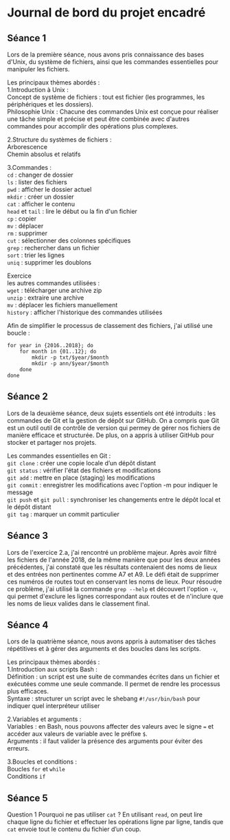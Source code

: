 # Journal de bord du projet encadré

## Séance 1
Lors de la première séance, nous avons pris connaissance des bases d'Unix, du système de fichiers, ainsi que les commandes essentielles pour manipuler les fichiers. 

Les principaux thèmes abordés :  
1.Introduction à Unix :   
Concept de système de fichiers : tout est fichier (les programmes, les périphériques et les dossiers).    
Philosophie Unix : Chacune des commandes Unix est conçue pour réaliser une tâche simple et précise et peut être combinée avec d'autres commandes pour accomplir des opérations plus complexes.

2.Structure du systèmes de fichiers :  
Arborescence  
Chemin absolus et relatifs

3.Commandes :  
`cd` : changer de dossier  
`ls` : lister des fichiers  
`pwd` : afficher le dossier actuel  
`mkdir` : créer un dossier  
`cat` : afficher le contenu  
`head` et `tail` : lire le début ou la fin d'un fichier  
`cp` : copier  
`mv` : déplacer  
`rm` : supprimer  
`cut` : sélectionner des colonnes spécifiques  
`grep` : rechercher dans un fichier  
`sort` : trier les lignes  
`uniq` : supprimer les doublons  

Exercice  
les autres commandes utilisées :  
`wget` : télécharger une archive zip  
`unzip` : extraire une archive  
`mv` : déplacer les fichiers manuellement  
`history` : afficher l'historique des commandes utilisées  

Afin de simplifier le processus de classement des fichiers, j'ai utilisé une boucle : 
```
for year in {2016..2018}; do
	for month in {01..12}; do
		mkdir -p txt/$year/$month
		mkdir -p ann/$year/$month
	done
done
```

## Séance 2
Lors de la deuxième séance, deux sujets essentiels ont été introduits : les commandes de Git et la gestion de dépôt sur GitHub. On a compris que Git est un outil outil de contrôle de version qui permey de gérer nos fichiers de manière efficace et structurée. De plus, on a appris à utiliser GitHub pour stocker et partager nos projets.

Les commandes essentielles en Git :  
`git clone` : créer une copie locale d’un dépôt distant  
`git status` : vérifier l'état des fichiers et modifications  
`git add` : mettre en place (staging) les modifications  
`git commit` : enregistrer les modifications avec l'option -m pour indiquer le message  
`git push` et `git pull` : synchroniser les changements entre le dépôt local et le dépôt distant  
`git tag` : marquer un commit particulier

## Séance 3
Lors de l'exercice 2.a, j'ai rencontré un problème majeur. Après avoir filtré les fichiers de l'année 2018, de la même manière que pour les deux années précédentes, j'ai constaté que les résultats contenaient des noms de lieux et des entrées non pertinentes comme A7 et A9. Le défi était de supprimer ces numéros de routes tout en conservant les noms de lieux.
Pour résoudre ce problème, j'ai utilisé la commande `grep --help` et découvert l'option `-v`, qui permet d'exclure les lignes correspondant aux routes et de n'inclure que les noms de lieux valides dans le classement final.

## Séance 4  
Lors de la quatrième séance, nous avons appris à automatiser des tâches répétitives et à gérer des arguments et des boucles dans les scripts. 

Les principaux thèmes abordés :   
1.Introduction aux scripts Bash :  
Définition : un script est une suite de commandes écrites dans un fichier et exécutées comme une seule commande. Il permet de rendre les processus plus efficaces.  
Syntaxe : structurer un script avec le shebang `#!/usr/bin/bash` pour indiquer quel interpréteur utiliser

2.Variables et arguments :  
Variables : en Bash, nous pouvons affecter des valeurs avec le signe `=` et accéder aux valeurs de variable avec le préfixe `$`.  
Arguments : il faut valider la présence des arguments pour éviter des erreurs.

3.Boucles et conditions :  
Boucles `for` et `while`   
Conditions `if`

## Séance 5
Question 1 Pourquoi ne pas utiliser `cat` ?
En utilisant `read`, on peut lire chaque ligne du fichier et effectuer les opérations ligne par ligne, tandis que `cat` envoie tout le contenu du fichier d’un coup. 
